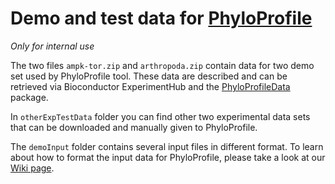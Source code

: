 # Demo and test data for [PhyloProfile](https://github.com/BIONF/PhyloProfile)

*Only for internal use*

The two files `ampk-tor.zip` and `arthropoda.zip` contain data for two demo set used by PhyloProfile tool. These data are described and can be retrieved via Bioconductor ExperimentHub and the [PhyloProfileData](https://github.com/BIONF/PhyloProfileData) package.

In `otherExpTestData` folder you can find other two experimental data sets that can be downloaded and manually given to PhyloProfile.

The `demoInput` folder contains several input files in different format. To learn about how to format the input data for PhyloProfile, please take a look at our [Wiki page](https://github.com/BIONF/PhyloProfile/wiki/Input-Data).
